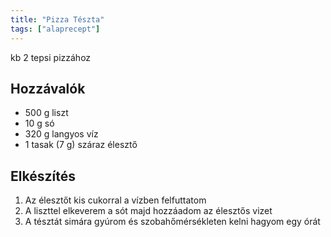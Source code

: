 ```yaml
---
title: "Pizza Tészta"
tags: ["alaprecept"]
---
```


kb 2 tepsi pizzához

## Hozzávalók

- 500 g liszt
- 10 g só
- 320 g langyos víz
- 1 tasak (7 g) száraz élesztő

## Elkészítés

1. Az élesztőt kis cukorral a vízben felfuttatom
2. A liszttel elkeverem a sót majd hozzáadom az élesztős vizet
3. A tésztát simára gyúrom és szobahőmérsékleten kelni hagyom egy órát
